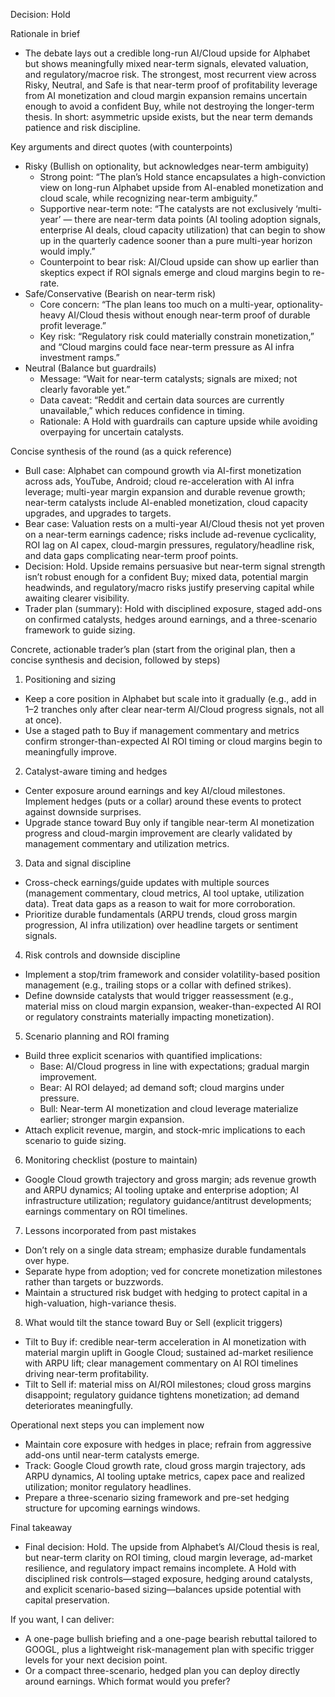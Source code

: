 Decision: Hold

Rationale in brief
- The debate lays out a credible long-run AI/Cloud upside for Alphabet but shows meaningfully mixed near-term signals, elevated valuation, and regulatory/macroe risk. The strongest, most recurrent view across Risky, Neutral, and Safe is that near-term proof of profitability leverage from AI monetization and cloud margin expansion remains uncertain enough to avoid a confident Buy, while not destroying the longer-term thesis. In short: asymmetric upside exists, but the near term demands patience and risk discipline.

Key arguments and direct quotes (with counterpoints)
- Risky (Bullish on optionality, but acknowledges near-term ambiguity)
  - Strong point: “The plan’s Hold stance encapsulates a high-conviction view on long-run Alphabet upside from AI-enabled monetization and cloud scale, while recognizing near-term ambiguity.”
  - Supportive near-term note: “The catalysts are not exclusively ‘multi-year’ — there are near-term data points (AI tooling adoption signals, enterprise AI deals, cloud capacity utilization) that can begin to show up in the quarterly cadence sooner than a pure multi-year horizon would imply.”
  - Counterpoint to bear risk: AI/Cloud upside can show up earlier than skeptics expect if ROI signals emerge and cloud margins begin to re-rate.
- Safe/Conservative (Bearish on near-term risk)
  - Core concern: “The plan leans too much on a multi-year, optionality-heavy AI/Cloud thesis without enough near-term proof of durable profit leverage.”
  - Key risk: “Regulatory risk could materially constrain monetization,” and “Cloud margins could face near-term pressure as AI infra investment ramps.”
- Neutral (Balance but guardrails)
  - Message: “Wait for near-term catalysts; signals are mixed; not clearly favorable yet.”
  - Data caveat: “Reddit and certain data sources are currently unavailable,” which reduces confidence in timing.
  - Rationale: A Hold with guardrails can capture upside while avoiding overpaying for uncertain catalysts.

Concise synthesis of the round (as a quick reference)
- Bull case: Alphabet can compound growth via AI-first monetization across ads, YouTube, Android; cloud re-acceleration with AI infra leverage; multi-year margin expansion and durable revenue growth; near-term catalysts include AI-enabled monetization, cloud capacity upgrades, and upgrades to targets.
- Bear case: Valuation rests on a multi-year AI/Cloud thesis not yet proven on a near-term earnings cadence; risks include ad-revenue cyclicality, ROI lag on AI capex, cloud-margin pressures, regulatory/headline risk, and data gaps complicating near-term proof points.
- Decision: Hold. Upside remains persuasive but near-term signal strength isn’t robust enough for a confident Buy; mixed data, potential margin headwinds, and regulatory/macro risks justify preserving capital while awaiting clearer visibility.
- Trader plan (summary): Hold with disciplined exposure, staged add-ons on confirmed catalysts, hedges around earnings, and a three-scenario framework to guide sizing.

Concrete, actionable trader’s plan (start from the original plan, then a concise synthesis and decision, followed by steps)
1) Positioning and sizing
- Keep a core position in Alphabet but scale into it gradually (e.g., add in 1–2 tranches only after clear near-term AI/Cloud progress signals, not all at once).
- Use a staged path to Buy if management commentary and metrics confirm stronger-than-expected AI ROI timing or cloud margins begin to meaningfully improve.

2) Catalyst-aware timing and hedges
- Center exposure around earnings and key AI/cloud milestones. Implement hedges (puts or a collar) around these events to protect against downside surprises.
- Upgrade stance toward Buy only if tangible near-term AI monetization progress and cloud-margin improvement are clearly validated by management commentary and utilization metrics.

3) Data and signal discipline
- Cross-check earnings/guide updates with multiple sources (management commentary, cloud metrics, AI tool uptake, utilization data). Treat data gaps as a reason to wait for more corroboration.
- Prioritize durable fundamentals (ARPU trends, cloud gross margin progression, AI infra utilization) over headline targets or sentiment signals.

4) Risk controls and downside discipline
- Implement a stop/trim framework and consider volatility-based position management (e.g., trailing stops or a collar with defined strikes).
- Define downside catalysts that would trigger reassessment (e.g., material miss on cloud margin expansion, weaker-than-expected AI ROI or regulatory constraints materially impacting monetization).

5) Scenario planning and ROI framing
- Build three explicit scenarios with quantified implications:
  - Base: AI/Cloud progress in line with expectations; gradual margin improvement.
  - Bear: AI ROI delayed; ad demand soft; cloud margins under pressure.
  - Bull: Near-term AI monetization and cloud leverage materialize earlier; stronger margin expansion.
- Attach explicit revenue, margin, and stock-mric implications to each scenario to guide sizing.

6) Monitoring checklist (posture to maintain)
- Google Cloud growth trajectory and gross margin; ads revenue growth and ARPU dynamics; AI tooling uptake and enterprise adoption; AI infrastructure utilization; regulatory guidance/antitrust developments; earnings commentary on ROI timelines.

7) Lessons incorporated from past mistakes
- Don’t rely on a single data stream; emphasize durable fundamentals over hype.
- Separate hype from adoption; ved for concrete monetization milestones rather than targets or buzzwords.
- Maintain a structured risk budget with hedging to protect capital in a high-valuation, high-variance thesis.

8) What would tilt the stance toward Buy or Sell (explicit triggers)
- Tilt to Buy if: credible near-term acceleration in AI monetization with material margin uplift in Google Cloud; sustained ad-market resilience with ARPU lift; clear management commentary on AI ROI timelines driving near-term profitability.
- Tilt to Sell if: material miss on AI/ROI milestones; cloud gross margins disappoint; regulatory guidance tightens monetization; ad demand deteriorates meaningfully.

Operational next steps you can implement now
- Maintain core exposure with hedges in place; refrain from aggressive add-ons until near-term catalysts emerge.
- Track: Google Cloud growth rate, cloud gross margin trajectory, ads ARPU dynamics, AI tooling uptake metrics, capex pace and realized utilization; monitor regulatory headlines.
- Prepare a three-scenario sizing framework and pre-set hedging structure for upcoming earnings windows.

Final takeaway
- Final decision: Hold. The upside from Alphabet’s AI/Cloud thesis is real, but near-term clarity on ROI timing, cloud margin leverage, ad-market resilience, and regulatory impact remains incomplete. A Hold with disciplined risk controls—staged exposure, hedging around catalysts, and explicit scenario-based sizing—balances upside potential with capital preservation.

If you want, I can deliver:
- A one-page bullish briefing and a one-page bearish rebuttal tailored to GOOGL, plus a lightweight risk-management plan with specific trigger levels for your next decision point.
- Or a compact three-scenario, hedged plan you can deploy directly around earnings. Which format would you prefer?